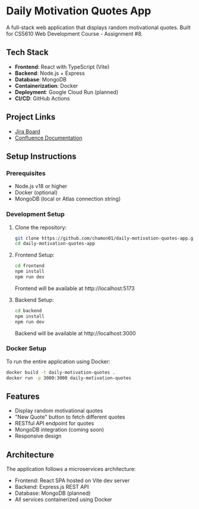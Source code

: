 # Daily Motivation Quotes App

A full-stack web application that displays random motivational quotes. Built for CS5610 Web Development Course - Assignment #8.

## Tech Stack

- **Frontend**: React with TypeScript (Vite)
- **Backend**: Node.js + Express
- **Database**: MongoDB
- **Containerization**: Docker
- **Deployment**: Google Cloud Run (planned)
- **CI/CD**: GitHub Actions

## Project Links

- [Jira Board](https://dailymotivationapp.atlassian.net/jira/software/projects/CRM/boards/1)
- [Confluence Documentation](https://dailymotivationsapp.atlassian.net/wiki/x/HIEE)

## Setup Instructions

### Prerequisites

- Node.js v18 or higher
- Docker (optional)
- MongoDB (local or Atlas connection string)

### Development Setup

1. Clone the repository:
   ```bash
   git clone https://github.com/chamon01/daily-motivation-quotes-app.git
   cd daily-motivation-quotes-app
   ```

2. Frontend Setup:
   ```bash
   cd frontend
   npm install
   npm run dev
   ```
   Frontend will be available at http://localhost:5173

3. Backend Setup:
   ```bash
   cd backend
   npm install
   npm run dev
   ```
   Backend will be available at http://localhost:3000

### Docker Setup

To run the entire application using Docker:

```bash
docker build -t daily-motivation-quotes .
docker run -p 3000:3000 daily-motivation-quotes
```

## Features

- Display random motivational quotes
- "New Quote" button to fetch different quotes
- RESTful API endpoint for quotes
- MongoDB integration (coming soon)
- Responsive design

## Architecture

The application follows a microservices architecture:
- Frontend: React SPA hosted on Vite dev server
- Backend: Express.js REST API
- Database: MongoDB (planned)
- All services containerized using Docker